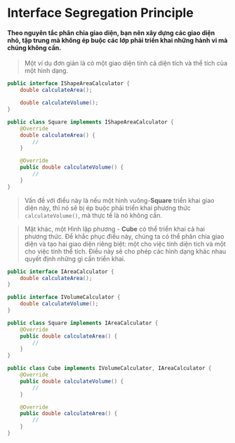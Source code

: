 # Interface Segregation Principle

#### Theo nguyên tắc phân chia giao diện, bạn nên xây dựng các giao diện nhỏ, tập trung mà không ép buộc các lớp phải triển khai những hành vi mà chúng không cần.

>Một ví dụ đơn giản là có một giao diện tính cả diện tích và thể tích của một hình dạng.

```java
public interface IShapeAreaCalculator {
    double calculateArea();

    double calculateVolume();
}

public class Square implements IShapeAreaCalculator {
    @Override
    double calculateArea() {
        //
    }

    @Override
    public double calculateVolume() {
        // 
    }
}
```

>Vấn đề với điều này là nếu một hình vuông-**Square** triển khai giao diện này, thì nó sẽ bị ép buộc phải triển khai phương thức `calculateVolume()`, mà thực tế là nó không cần.

>Mặt khác, một Hình lập phương - **Cube** có thể triển khai cả hai phương thức. Để khắc phục điều này, chúng ta có thể phân chia giao diện và tạo hai giao diện riêng biệt: một cho việc tính diện tích và một cho việc tính thể tích. Điều này sẽ cho phép các hình dạng khác nhau quyết định những gì cần triển khai.

```java
public interface IAreaCalculator {
    double calculateArea();
}

public interface IVolumeCalculator {
    double calculateVolume();
}

public class Square implements IAreaCalculator {
    @Override
    public double calculateArea() {
        //
    }
}

public class Cube implements IVolumeCalculator, IAreaCalculator {
    @Override
    public double calculateVolume() {
        // 
    }

    @Override
    public double calculateArea() {
        //
    }
}
```




